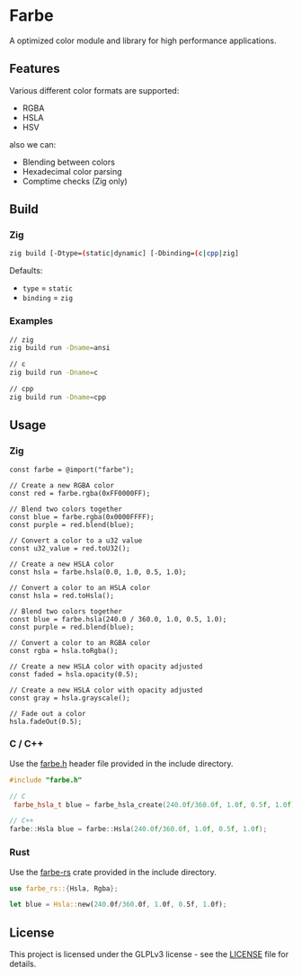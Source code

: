 # Farbe

A optimized color module and library for high performance applications.

## Features

Various different color formats are supported:
- RGBA
- HSLA
- HSV

also we can:
- Blending between colors
- Hexadecimal color parsing
- Comptime checks (Zig only)

## Build

### Zig

```sh
zig build [-Dtype=(static|dynamic] [-Dbinding=(c|cpp|zig]
```

Defaults:

- `type` = `static`
- `binding` = `zig`

### Examples

```sh
// zig
zig build run -Dname=ansi

// c
zig build run -Dname=c

// cpp
zig build run -Dname=cpp
```

## Usage

### Zig

```zig
const farbe = @import("farbe");

// Create a new RGBA color
const red = farbe.rgba(0xFF0000FF);

// Blend two colors together
const blue = farbe.rgba(0x0000FFFF);
const purple = red.blend(blue);

// Convert a color to a u32 value
const u32_value = red.toU32();

// Create a new HSLA color
const hsla = farbe.hsla(0.0, 1.0, 0.5, 1.0);

// Convert a color to an HSLA color
const hsla = red.toHsla();

// Blend two colors together
const blue = farbe.hsla(240.0 / 360.0, 1.0, 0.5, 1.0);
const purple = red.blend(blue);

// Convert a color to an RGBA color
const rgba = hsla.toRgba();

// Create a new HSLA color with opacity adjusted
const faded = hsla.opacity(0.5);

// Create a new HSLA color with opacity adjusted
const gray = hsla.grayscale();

// Fade out a color
hsla.fadeOut(0.5);
```

### C / C++

Use the [farbe.h](include/c/farbe.h) header file provided in the include directory.
```c++
#include "farbe.h"

// C
 farbe_hsla_t blue = farbe_hsla_create(240.0f/360.0f, 1.0f, 0.5f, 1.0f);

// C++
farbe::Hsla blue = farbe::Hsla(240.0f/360.0f, 1.0f, 0.5f, 1.0f);
```

### Rust

Use the [farbe-rs](include/rust/src/lib.rs) crate provided in the include directory.

```rust
use farbe_rs::{Hsla, Rgba};

let blue = Hsla::new(240.0f/360.0f, 1.0f, 0.5f, 1.0f);
```

## License

This project is licensed under the GLPLv3 license - see the [LICENSE](LICENSE) file for details.